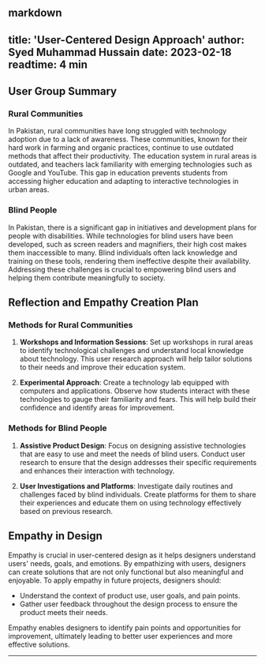 markdown
---
title: 'User-Centered Design Approach'
author: Syed Muhammad Hussain
date: 2023-02-18
readtime: 4 min
---

## User Group Summary

### Rural Communities

In Pakistan, rural communities have long struggled with technology adoption due to a lack of awareness. These communities, known for their hard work in farming and organic practices, continue to use outdated methods that affect their productivity. The education system in rural areas is outdated, and teachers lack familiarity with emerging technologies such as Google and YouTube. This gap in education prevents students from accessing higher education and adapting to interactive technologies in urban areas.

### Blind People

In Pakistan, there is a significant gap in initiatives and development plans for people with disabilities. While technologies for blind users have been developed, such as screen readers and magnifiers, their high cost makes them inaccessible to many. Blind individuals often lack knowledge and training on these tools, rendering them ineffective despite their availability. Addressing these challenges is crucial to empowering blind users and helping them contribute meaningfully to society.

## Reflection and Empathy Creation Plan

### Methods for Rural Communities

1. **Workshops and Information Sessions**: Set up workshops in rural areas to identify technological challenges and understand local knowledge about technology. This user research approach will help tailor solutions to their needs and improve their education system.

2. **Experimental Approach**: Create a technology lab equipped with computers and applications. Observe how students interact with these technologies to gauge their familiarity and fears. This will help build their confidence and identify areas for improvement.

### Methods for Blind People

1. **Assistive Product Design**: Focus on designing assistive technologies that are easy to use and meet the needs of blind users. Conduct user research to ensure that the design addresses their specific requirements and enhances their interaction with technology.

2. **User Investigations and Platforms**: Investigate daily routines and challenges faced by blind individuals. Create platforms for them to share their experiences and educate them on using technology effectively based on previous research.

## Empathy in Design

Empathy is crucial in user-centered design as it helps designers understand users' needs, goals, and emotions. By empathizing with users, designers can create solutions that are not only functional but also meaningful and enjoyable. To apply empathy in future projects, designers should:

- Understand the context of product use, user goals, and pain points.
- Gather user feedback throughout the design process to ensure the product meets their needs.

Empathy enables designers to identify pain points and opportunities for improvement, ultimately leading to better user experiences and more effective solutions.

---
